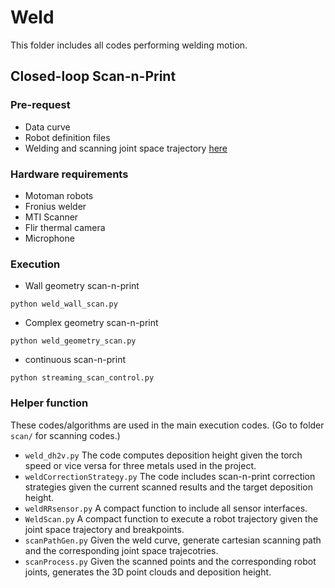 # Weld

This folder includes all codes performing welding motion. 

## Closed-loop Scan-n-Print

### Pre-request

* Data curve
* Robot definition files
* Welding and scanning joint space trajectory [here](https://github.com/arminstitute/ARM-TEC-22-01-F-07/tree/main/redundancy_resolution)

### Hardware requirements

* Motoman robots
* Fronius welder
* MTI Scanner
* Flir thermal camera
* Microphone

### Execution

* Wall geometry scan-n-print
```
python weld_wall_scan.py
```

* Complex geometry scan-n-print
```
python weld_geometry_scan.py
```

* continuous scan-n-print
```
python streaming_scan_control.py
```

### Helper function

These codes/algorithms are used in the main execution codes. (Go to folder ```scan/``` for scanning codes.)

* ```weld_dh2v.py``` The code computes deposition height given the torch speed or vice versa for three metals used in the project.
* ```weldCorrectionStrategy.py``` The code includes scan-n-print correction strategies given the current scanned results and the target deposition height.
* ```weldRRsensor.py``` A compact function to include all sensor interfaces.
* ```WeldScan.py``` A compact function to execute a robot trajectory given the joint space trajectory and breakpoints.
* ```scanPathGen.py``` Given the weld curve, generate cartesian scanning path and the corresponding joint space trajecotries.
* ```scanProcess.py``` Given the scanned points and the corresponding robot joints, generates the 3D point clouds and deposition height.